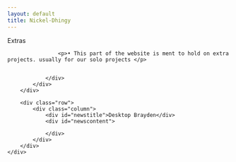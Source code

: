 ```yaml
---
layout: default
title: Nickel-Dhingy
---
```



<div id="container">
   <div class="row">
            <div class="column full-width">
                <div id="sutitle">Extras</div>
                <div id="sucontent">
                    
                    <p>• This part of the website is ment to hold on extra projects. usually for our solo projects </p>
                    
                    
                </div>
            </div>
        </div> 
    
        <div class="row">
            <div class="column">
                <div id="newstitle">Desktop Brayden</div>
                <div id="newscontent">
    
                </div>
            </div>
        </div>
    </div>
